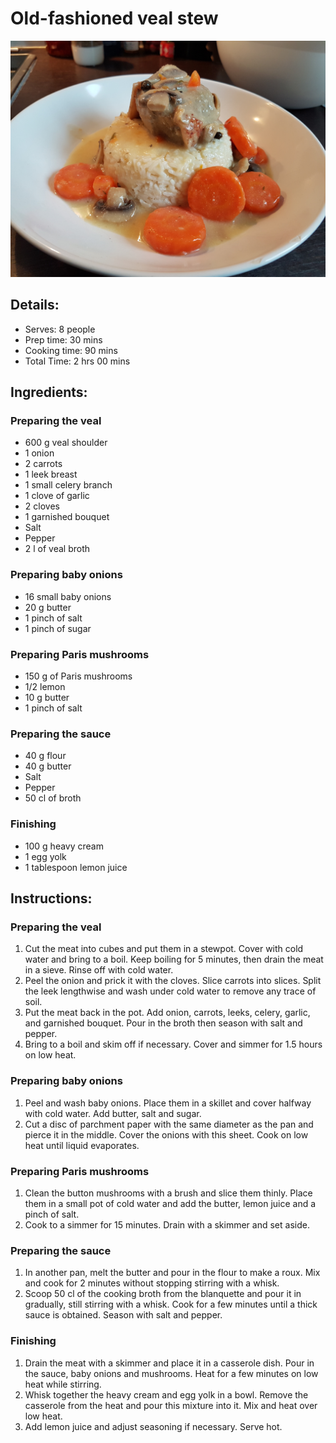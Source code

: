 # Old-fashioned veal stew

![Old-fashioned veal stew steak](https://github.com/anamorph/recettes/blob/main/photos/fr-plat-blanquette_de_veau_a_l_ancienne-01.jpg?raw=true)

## Details:
* Serves: 8 people
* Prep time: 30 mins
* Cooking time: 90 mins
* Total Time: 2 hrs 00 mins

## Ingredients:
### Preparing the veal
* 600 g veal shoulder
* 1 onion
* 2 carrots
* 1 leek breast
* 1 small celery branch
* 1 clove of garlic
* 2 cloves
* 1 garnished bouquet
* Salt
* Pepper
* 2 l of veal broth

### Preparing baby onions
* 16 small baby onions
* 20 g butter
* 1 pinch of salt
* 1 pinch of sugar

### Preparing Paris mushrooms
* 150 g of Paris mushrooms
* 1/2 lemon
* 10 g butter
* 1 pinch of salt

### Preparing the sauce
* 40 g flour
* 40 g butter
* Salt
* Pepper
* 50 cl of broth

### Finishing
* 100 g heavy cream
* 1 egg yolk
* 1 tablespoon lemon juice

## Instructions:
### Preparing the veal
 1. Cut the meat into cubes and put them in a stewpot. Cover with cold water and bring to a boil. Keep boiling for 5 minutes, then drain the meat in a sieve. Rinse off with cold water.
 1. Peel the onion and prick it with the cloves. Slice carrots into slices. Split the leek lengthwise and wash under cold water to remove any trace of soil.
 1. Put the meat back in the pot. Add onion, carrots, leeks, celery, garlic, and garnished bouquet. Pour in the broth then season with salt and pepper.
 1. Bring to a boil and skim off if necessary. Cover and simmer for 1.5 hours on low heat.

### Preparing baby onions
 1. Peel and wash baby onions. Place them in a skillet and cover halfway with cold water. Add butter, salt and sugar.
 1. Cut a disc of parchment paper with the same diameter as the pan and pierce it in the middle. Cover the onions with this sheet. Cook on low heat until liquid evaporates.

### Preparing Paris mushrooms
 1. Clean the button mushrooms with a brush and slice them thinly. Place them in a small pot of cold water and add the butter, lemon juice and a pinch of salt.
 1. Cook to a simmer for 15 minutes. Drain with a skimmer and set aside.

### Preparing the sauce
 1. In another pan, melt the butter and pour in the flour to make a roux. Mix and cook for 2 minutes without stopping stirring with a whisk.
 1. Scoop 50 cl of the cooking broth from the blanquette and pour it in gradually, still stirring with a whisk. Cook for a few minutes until a thick sauce is obtained. Season with salt and pepper.

### Finishing

 1. Drain the meat with a skimmer and place it in a casserole dish. Pour in the sauce, baby onions and mushrooms. Heat for a few minutes on low heat while stirring.
 1. Whisk together the heavy cream and egg yolk in a bowl. Remove the casserole from the heat and pour this mixture into it. Mix and heat over low heat.
 1. Add lemon juice and adjust seasoning if necessary. Serve hot.

